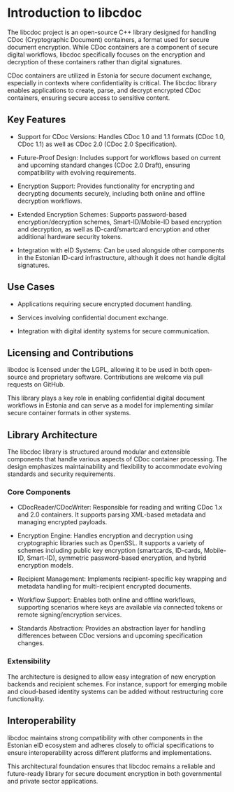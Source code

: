 # Introduction to libcdoc

The libcdoc project is an open-source C++ library designed for handling CDoc (Cryptographic Document) containers, a format used for secure document encryption. While CDoc containers are a component of secure digital workflows, libcdoc specifically focuses on the encryption and decryption of these containers rather than digital signatures.

CDoc containers are utilized in Estonia for secure document exchange, especially in contexts where confidentiality is critical. The libcdoc library enables applications to create, parse, and decrypt encrypted CDoc containers, ensuring secure access to sensitive content.

## Key Features

- Support for CDoc Versions: Handles CDoc 1.0 and 1.1 formats (CDoc 1.0, CDoc 1.1) as well as CDoc 2.0 (CDoc 2.0 Specification).

- Future-Proof Design: Includes support for workflows based on current and upcoming standard changes (CDoc 2.0 Draft), ensuring compatibility with evolving requirements.

- Encryption Support: Provides functionality for encrypting and decrypting documents securely, including both online and offline decryption workflows.

- Extended Encryption Schemes: Supports password-based encryption/decryption schemes, Smart-ID/Mobile-ID based encryption and decryption, as well as ID-card/smartcard encryption and other additional hardware security tokens.

- Integration with eID Systems: Can be used alongside other components in the Estonian ID-card infrastructure, although it does not handle digital signatures.

## Use Cases

- Applications requiring secure encrypted document handling.

- Services involving confidential document exchange.

- Integration with digital identity systems for secure communication.

## Licensing and Contributions

libcdoc is licensed under the LGPL, allowing it to be used in both open-source and proprietary software. Contributions are welcome via pull requests on GitHub.

This library plays a key role in enabling confidential digital document workflows in Estonia and can serve as a model for implementing similar secure container formats in other systems.

## Library Architecture

The libcdoc library is structured around modular and extensible components that handle various aspects of CDoc container processing. The design emphasizes maintainability and flexibility to accommodate evolving standards and security requirements.

### Core Components

- CDocReader/CDocWriter: Responsible for reading and writing CDoc 1.x and 2.0 containers. It supports parsing XML-based metadata and managing encrypted payloads.

- Encryption Engine: Handles encryption and decryption using cryptographic libraries such as OpenSSL. It supports a variety of schemes including public key encryption (smartcards, ID-cards, Mobile-ID, Smart-ID), symmetric password-based encryption, and hybrid encryption models.

- Recipient Management: Implements recipient-specific key wrapping and metadata handling for multi-recipient encrypted documents.

- Workflow Support: Enables both online and offline workflows, supporting scenarios where keys are available via connected tokens or remote signing/encryption services.

- Standards Abstraction: Provides an abstraction layer for handling differences between CDoc versions and upcoming specification changes.

### Extensibility

The architecture is designed to allow easy integration of new encryption backends and recipient schemes. For instance, support for emerging mobile and cloud-based identity systems can be added without restructuring core functionality.

## Interoperability

libcdoc maintains strong compatibility with other components in the Estonian eID ecosystem and adheres closely to official specifications to ensure interoperability across different platforms and implementations.

This architectural foundation ensures that libcdoc remains a reliable and future-ready library for secure document encryption in both governmental and private sector applications.